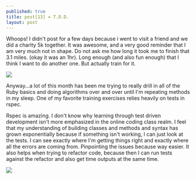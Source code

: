 ```yaml
---
published: true
title: post[13] = T.D.D.
layout: post
---
```

<p>Whoops! I didn't post for a few days because i went to visit a friend and we did a charity 5k together. It was awesome, and a very good reminder that I am very much not in shape. Do not ask me how long it took me to finish that 3.1 miles. (okay it was an 1hr). Long enough (and also fun enough) that I think I want to do another one. But actually train for it.</p>
<break>

<img src = "https://media.giphy.com/media/M2qCVgOKaSNLG/giphy.gif"/>
<break>

<p>Anyway...a lot of this month has been me trying to really drill in all of the Ruby basics and doing algorithms over and over until I'm repeating methods in my sleep. One of my favorite training exercises relies heavily on tests in rspec. </p>

<p>Rspec is amazing. I don't know why learning through test driven development isn't more emphasized in the online coding class realm. I feel that my understanding of building classes and methods and syntax has grown exponentially because if something isn't working, I can just look at the tests. I can see exactly where I'm getting things right and exactly where all the errors are coming from. Pinpointing the issues because way easier. It also helps when trying to refactor code, because then I can run tests against the refactor and also get time outputs at the same time.</p>
<break>

<img src="https://media.giphy.com/media/gw3IWyGkC0rsazTi/giphy.gif"/>


